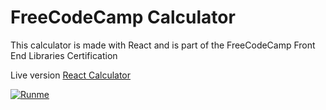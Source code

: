 # FreeCodeCamp Calculator

This calculator is made with React and is part of the FreeCodeCamp Front End Libraries Certification

Live version [React Calculator](https://fcc-react-calculator.netlify.com/)

[![Runme](https://runme.io/static/button.svg)](https://runme.io/run?app_id=6dd70c1b-77a7-4721-a95c-72f6f52ff6bc)
